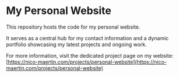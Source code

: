 # My Personal Website

This repository hosts the code for my personal website.

It serves as a central hub for my contact information and a dynamic portfolio showcasing my latest projects and ongoing work.

For more information, visit the dedicated project page on my website:
[https://nico-maertin.com/projects/personal-website](https://nico-maertin.com/projects/personal-website)

